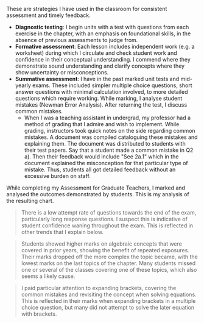 These are strategies I have used in the classroom for consistent assessment and timely feedback.

* **Diagnostic testing**: I begin units with a test with questions from each exercise in the chapter, with an emphasis on foundational skills, in the absence of previous assessments to judge from.
* **Formative assessment**: Each lesson includes independent work (e.g. a worksheet) during which I circulate and check student work and confidence in their conceptual understanding. I commend where they demonstrate sound understanding and clarify concepts where they show uncertainty or misconceptions.
* **Summative assessment**: I have in the past marked unit tests and mid-yearly exams. These included simpler multiple choice questions, short answer questions with minimal calculation involved, to more detailed questions which require working. While marking, I analyse student mistakes (Newman Error Analysis). After returning the test, I discuss common mistakes.
    * When I was a teaching assistant in undergrad, my professor had a method of grading that I admire and wish to implement. While grading, instructors took quick notes on the side regarding common mistakes. A document was compiled cataloguing these mistakes and explaining them. The document was distributed to students with their test papers. Say that a student made a common mistake in Q2 a). Then their feedback would include "See 2a.1" which in the document explained the misconception for that particular type of mistake. Thus, students all got detailed feedback without an excessive burden on staff.

While completing my Assessment for Graduate Teachers, I marked and analysed the outcomes demonstrated by students. This is my analysis of the resulting chart.
> There is a low attempt rate of questions towards the end of the exam, particularly long response questions. I suspect this is indicative of student confidence waning throughout the exam. This is reflected in other trends that I explain below.

> Students showed higher marks on algebraic concepts that were covered in prior years, showing the benefit of repeated exposures. Their marks dropped off the more complex the topic became, with the lowest marks on the last topics of the chapter. Many students missed one or several of the classes covering one of these topics, which also seems a likely cause.

> I paid particular attention to expanding brackets, covering the common mistakes and revisiting the concept when solving equations. This is reflected in their marks when expanding brackets in a multiple choice question, but many did not attempt to solve the later equation with brackets.
